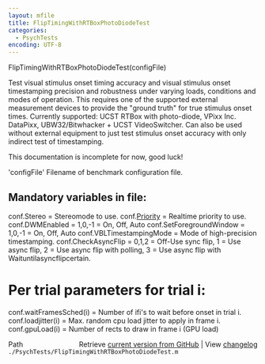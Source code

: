 ```yaml
---
layout: mfile
title: FlipTimingWithRTBoxPhotoDiodeTest
categories:
  - PsychTests
encoding: UTF-8
---
```


FlipTimingWithRTBoxPhotoDiodeTest(configFile)

Test visual stimulus onset timing accuracy and visual stimulus onset
timestamping precision and robustness under varying loads, conditions and
modes of operation. This requires one of the supported external
measurement devices to provide the "ground truth" for true stimulus onset
times. Currently supported: UCST RTBox with photo-diode, VPixx Inc. DataPixx,
UBW32/Bitwhacker + UCST VideoSwitcher. Can also be used without external
equipment to just test stimulus onset accuracy with only indirect test of
timestamping.

This documentation is incomplete for now, good luck!

'configFile' Filename of benchmark configuration file.

Mandatory variables in file:
----------------------------

conf.Stereo              = Stereomode to use.
conf.[Priority](/docs/Priority)            = Realtime priority to use.
conf.DWMEnabled          = 1,0,-1 = On, Off, Auto
conf.SetForegroundWindow = 1,0,-1 = On, Off, Auto
conf.VBLTimestampingMode = Mode of high-precision timestamping.
conf.CheckAsyncFlip      = 0,1,2 = Off-Use sync flip, 1 = Use async flip, 2 = Use async flip with polling, 3 = Use async flip with Waituntilasyncflipcertain.

# Per trial parameters for trial i:

conf.waitFramesSched(i)  = Number of ifi's to wait before onset in trial i.
conf.loadjitter(i)       = Max. random cpu load jitter to apply in frame i.
conf.gpuLoad(i)          = Number of rects to draw in frame i (GPU load)


<div class="code_header" style="text-align:right;">
  <span style="float:left;">Path&nbsp;&nbsp;</span> <span class="counter">Retrieve <a href=
  "https://raw.github.com/Psychtoolbox-3/Psychtoolbox-3/beta/./PsychTests/FlipTimingWithRTBoxPhotoDiodeTest.m">current version from GitHub</a> | View <a href=
  "https://github.com/Psychtoolbox-3/Psychtoolbox-3/commits/beta/./PsychTests/FlipTimingWithRTBoxPhotoDiodeTest.m">changelog</a></span>
</div>
<div class="code">
  <code>./PsychTests/FlipTimingWithRTBoxPhotoDiodeTest.m</code>
</div>
